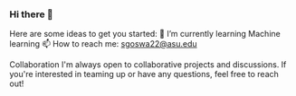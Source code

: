 ### Hi there 👋
Here are some ideas to get you started:
🌱 I’m currently learning Machine learning
📫 How to reach me: sgoswa22@asu.edu

Collaboration
I'm always open to collaborative projects and discussions. If you're interested in teaming up or have any questions, feel free to reach out!

<!--
**sourabhgswami/sourabhgswami** is a ✨ _special_ ✨ repository because its `README.md` (this file) appears on your GitHub profile.


